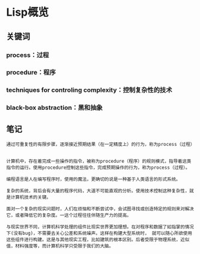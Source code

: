 
# Lisp概览

## 关键词

### process：过程

### procedure：程序

### techniques for controling complexity：控制复杂性的技术

### black-box abstraction：黑和抽象

## 笔记

    通过可重复性的有限步骤，逐渐接近预期结果（在一定精度上）的行为，称为process（过程）
 

    计算机中，存在着完成一些操作的指令，被称为procedure（程序）的规则模式，指导着这类指令的运行。使用procedure控制这些指令，完成预期操作的行为，称为process（过程）。

    编程语言是人在编写程序时，使用的魔法，更确切的说是一种基于人类语言的形式系统。

    复杂的系统，背后会有大量的程序代码，大道不可能直观的分析。使用技术控制这种复杂性，就是计算机技术的关键。

    面对一个复杂的现实问题时，人们在烦恼和不断尝试中，会试图寻找或创造特定的规则来对解决它，或者降低它的复杂度。一这个过程往往伴随生产力的提高。

    与现实世界不同，计算机科学处理的组件比现实世界更加理想。在对程序和数据了如指掌的情况下(没有bug)，不需要去关心公差和系统噪声。这样在构建大型系统时， 就可以随心所欲使用这些组件进行构建。这是与其他现实工程，比如建筑的根本区别。后者受限于物理系统，近似值，材料强度等，而计算机科学只受限于我们的大脑。

